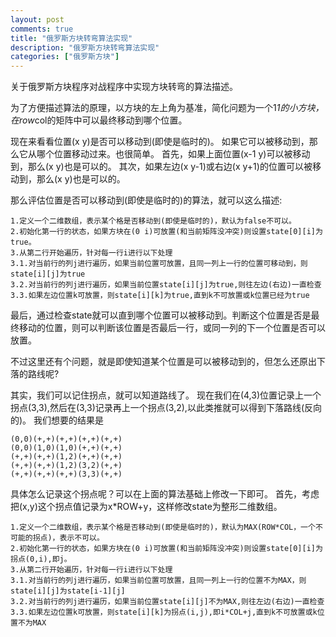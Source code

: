 ```yaml
---
layout: post
comments: true
title: "俄罗斯方块转弯算法实现"
description: "俄罗斯方块转弯算法实现"
categories: ["俄罗斯方块"]
---
```


关于俄罗斯方块程序对战程序中实现方块转弯的算法描述。

为了方便描述算法的原理，以方块的左上角为基准，简化问题为一个1*1的小方块，在row*col的矩阵中可以最终移动到哪个位置。

现在来看看位置(x y)是否可以移动到(即使是临时的)。
如果它可以被移动到，那么它从哪个位置移动过来。也很简单。
首先，如果上面位置(x-1 y)可以被移动到，那么(x y)也是可以的。
其次，如果左边(x y-1)或右边(x y+1)的位置可以被移动到，那么(x y)也是可以的。

那么评估位置是否可以移动到(即使是临时的)的算法，就可以这么描述:

```
1.定义一个二维数组，表示某个格是否移动到(即使是临时的)，默认为false不可以。
2.初始化第一行的状态，如果方块在(0 i)可放置(和当前矩阵没冲突)则设置state[0][i]为true。
3.从第二行开始遍历，针对每一行i进行以下处理
3.1.对当前行的列j进行遍历，如果当前位置可放置，且同一列上一行的位置可移动到，则state[i][j]为true
3.2.对当前行的列j进行遍历，如果当前位置state[i][j]为true,则往左边(右边)一直检查
3.3.如果左边位置k可放置，则state[i][k]为true,直到k不可放置或k位置已经为true
```

最后，通过检查state就可以直到哪个位置可以被移动到。判断这个位置是否是最终移动的位置，则可以判断该位置是否最后一行，或同一列的下一个位置是否可以放置。

不过这里还有个问题，就是即使知道某个位置是可以被移动到的，但怎么还原出下落的路线呢?

其实，我们可以记住拐点，就可以知道路线了。
现在我们在(4,3)位置记录上一个拐点(3,3),然后在(3,3)记录再上一个拐点(3,2),以此类推就可以得到下落路线(反向的)。
我们想要的结果是

```
(0,0)(+,+)(+,+)(+,+)(+,+)
(0,0)(1,0)(1,0)(+,+)(+,+)
(+,+)(+,+)(1,2)(+,+)(+,+)
(+,+)(+,+)(1,2)(3,2)(+,+)
(+,+)(+,+)(+,+)(3,3)(+,+)
```

具体怎么记录这个拐点呢？可以在上面的算法基础上修改一下即可。
首先，考虑把(x,y)这个拐点值记录为x*ROW+y，这样修改state为整形二维数组。

```
1.定义一个二维数组，表示某个格是否移动到(即使是临时的)，默认为MAX(ROW*COL，一个不可能的拐点)，表示不可以。
2.初始化第一行的状态，如果方块在(0 i)可放置(和当前矩阵没冲突)则设置state[0][i]为拐点(0,i),即j。
3.从第二行开始遍历，针对每一行i进行以下处理
3.1.对当前行的列j进行遍历，如果当前位置可放置，且同一列上一行的位置不为MAX，则state[i][j]为state[i-1][j]
3.2.对当前行的列j进行遍历，如果当前位置state[i][j]不为MAX,则往左边(右边)一直检查
3.3.如果左边位置k可放置，则state[i][k]为拐点(i,j),即i*COL+j,直到k不可放置或k位置不为MAX
```